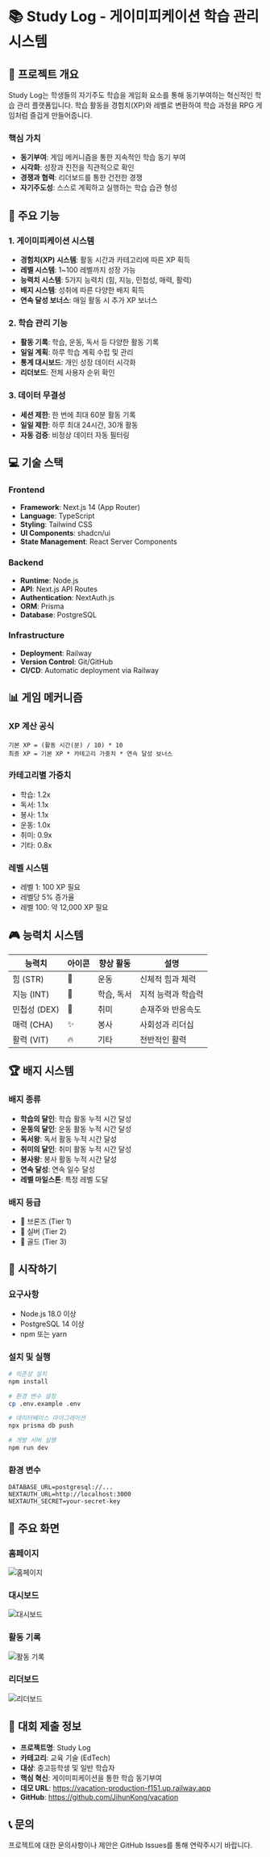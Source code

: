 # 📚 Study Log - 게이미피케이션 학습 관리 시스템

## 🎯 프로젝트 개요

Study Log는 학생들의 자기주도 학습을 게임화 요소를 통해 동기부여하는 혁신적인 학습 관리 플랫폼입니다. 학습 활동을 경험치(XP)와 레벨로 변환하여 학습 과정을 RPG 게임처럼 즐겁게 만들어줍니다.

### 핵심 가치
- **동기부여**: 게임 메커니즘을 통한 지속적인 학습 동기 부여
- **시각화**: 성장과 진전을 직관적으로 확인
- **경쟁과 협력**: 리더보드를 통한 건전한 경쟁
- **자기주도성**: 스스로 계획하고 실행하는 학습 습관 형성

## 🌟 주요 기능

### 1. 게이미피케이션 시스템
- **경험치(XP) 시스템**: 활동 시간과 카테고리에 따른 XP 획득
- **레벨 시스템**: 1~100 레벨까지 성장 가능
- **능력치 시스템**: 5가지 능력치 (힘, 지능, 민첩성, 매력, 활력)
- **배지 시스템**: 성취에 따른 다양한 배지 획득
- **연속 달성 보너스**: 매일 활동 시 추가 XP 보너스

### 2. 학습 관리 기능
- **활동 기록**: 학습, 운동, 독서 등 다양한 활동 기록
- **일일 계획**: 하루 학습 계획 수립 및 관리
- **통계 대시보드**: 개인 성장 데이터 시각화
- **리더보드**: 전체 사용자 순위 확인

### 3. 데이터 무결성
- **세션 제한**: 한 번에 최대 60분 활동 기록
- **일일 제한**: 하루 최대 24시간, 30개 활동
- **자동 검증**: 비정상 데이터 자동 필터링

## 💻 기술 스택

### Frontend
- **Framework**: Next.js 14 (App Router)
- **Language**: TypeScript
- **Styling**: Tailwind CSS
- **UI Components**: shadcn/ui
- **State Management**: React Server Components

### Backend
- **Runtime**: Node.js
- **API**: Next.js API Routes
- **Authentication**: NextAuth.js
- **ORM**: Prisma
- **Database**: PostgreSQL

### Infrastructure
- **Deployment**: Railway
- **Version Control**: Git/GitHub
- **CI/CD**: Automatic deployment via Railway

## 📊 게임 메커니즘

### XP 계산 공식
```
기본 XP = (활동 시간(분) / 10) * 10
최종 XP = 기본 XP * 카테고리 가중치 * 연속 달성 보너스
```

### 카테고리별 가중치
- 학습: 1.2x
- 독서: 1.1x
- 봉사: 1.1x
- 운동: 1.0x
- 취미: 0.9x
- 기타: 0.8x

### 레벨 시스템
- 레벨 1: 100 XP 필요
- 레벨당 5% 증가율
- 레벨 100: 약 12,000 XP 필요

## 🎮 능력치 시스템

| 능력치 | 아이콘 | 향상 활동 | 설명 |
|--------|--------|------------|------|
| 힘 (STR) | 💪 | 운동 | 신체적 힘과 체력 |
| 지능 (INT) | 🧠 | 학습, 독서 | 지적 능력과 학습력 |
| 민첩성 (DEX) | 🤸 | 취미 | 손재주와 반응속도 |
| 매력 (CHA) | ✨ | 봉사 | 사회성과 리더십 |
| 활력 (VIT) | 🔥 | 기타 | 전반적인 활력 |

## 🏆 배지 시스템

### 배지 종류
- **학습의 달인**: 학습 활동 누적 시간 달성
- **운동의 달인**: 운동 활동 누적 시간 달성
- **독서왕**: 독서 활동 누적 시간 달성
- **취미의 달인**: 취미 활동 누적 시간 달성
- **봉사왕**: 봉사 활동 누적 시간 달성
- **연속 달성**: 연속 일수 달성
- **레벨 마일스톤**: 특정 레벨 도달

### 배지 등급
- 🥉 브론즈 (Tier 1)
- 🥈 실버 (Tier 2)
- 🥇 골드 (Tier 3)

## 🚀 시작하기

### 요구사항
- Node.js 18.0 이상
- PostgreSQL 14 이상
- npm 또는 yarn

### 설치 및 실행
```bash
# 의존성 설치
npm install

# 환경 변수 설정
cp .env.example .env

# 데이터베이스 마이그레이션
npx prisma db push

# 개발 서버 실행
npm run dev
```

### 환경 변수
```
DATABASE_URL=postgresql://...
NEXTAUTH_URL=http://localhost:3000
NEXTAUTH_SECRET=your-secret-key
```

## 📱 주요 화면

### 홈페이지
![홈페이지](../screenshots/01-homepage.png)

### 대시보드
![대시보드](../screenshots/03-dashboard.png)

### 활동 기록
![활동 기록](../screenshots/04-activities.png)

### 리더보드
![리더보드](../screenshots/07-leaderboard.png)

## 🎯 대회 제출 정보

- **프로젝트명**: Study Log
- **카테고리**: 교육 기술 (EdTech)
- **대상**: 중고등학생 및 일반 학습자
- **핵심 혁신**: 게이미피케이션을 통한 학습 동기부여
- **데모 URL**: https://vacation-production-f151.up.railway.app
- **GitHub**: https://github.com/JihunKong/vacation

## 📞 문의

프로젝트에 대한 문의사항이나 제안은 GitHub Issues를 통해 연락주시기 바랍니다.